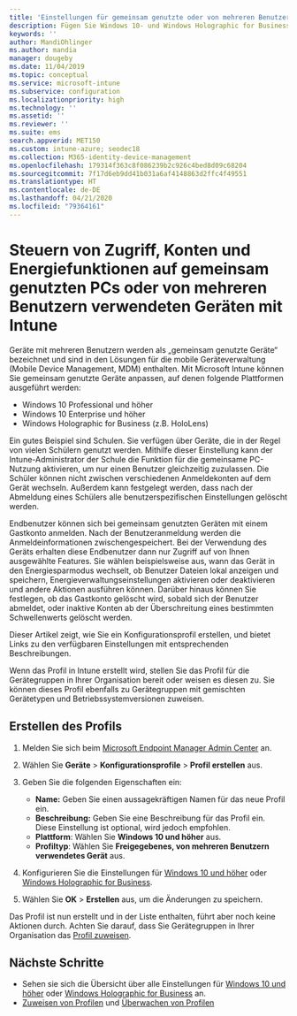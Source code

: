 ```yaml
---
title: 'Einstellungen für gemeinsam genutzte oder von mehreren Benutzern verwendete Geräte in Microsoft Intune: Azure | Microsoft-Dokumentation'
description: Fügen Sie Windows 10- und Windows Holographic for Business-Geräte hinzu, die gemeinsam genutzt oder von mehreren Benutzern in Microsoft Intune verwendet werden. Hier finden Sie eine Liste mit allen Einstellungen und ihren Auswirkungen auf die Geräte (einschließlich Microsoft HoloLens). Verwalten Sie Gastkonten und sonstige Konten, löschen Sie inaktive Konten, aktivieren oder deaktivieren Sie das Speichern auf lokalen Speichermedien, legen Sie Energieoptionen und den Zeitpunkt für die Installation fest und verwenden Sie Geräte, die im Bildungsbereich eingesetzt werden, in einem Gerätekonfigurationsprofil.
keywords: ''
author: MandiOhlinger
ms.author: mandia
manager: dougeby
ms.date: 11/04/2019
ms.topic: conceptual
ms.service: microsoft-intune
ms.subservice: configuration
ms.localizationpriority: high
ms.technology: ''
ms.assetid: ''
ms.reviewer: ''
ms.suite: ems
search.appverid: MET150
ms.custom: intune-azure; seodec18
ms.collection: M365-identity-device-management
ms.openlocfilehash: 179314f363c8f086239b2c926c4bed8d09c68204
ms.sourcegitcommit: 7f17d6eb9dd41b031a6af4148863d2ffc4f49551
ms.translationtype: HT
ms.contentlocale: de-DE
ms.lasthandoff: 04/21/2020
ms.locfileid: "79364161"
---
```

# <a name="control-access-accounts-and-power-features-on-shared-pc-or-multi-user-devices-using-intune"></a>Steuern von Zugriff, Konten und Energiefunktionen auf gemeinsam genutzten PCs oder von mehreren Benutzern verwendeten Geräten mit Intune

Geräte mit mehreren Benutzern werden als „gemeinsam genutzte Geräte“ bezeichnet und sind in den Lösungen für die mobile Geräteverwaltung (Mobile Device Management, MDM) enthalten. Mit Microsoft Intune können Sie gemeinsam genutzte Geräte anpassen, auf denen folgende Plattformen ausgeführt werden:

- Windows 10 Professional und höher
- Windows 10 Enterprise und höher
- Windows Holographic for Business (z.B. HoloLens)

Ein gutes Beispiel sind Schulen. Sie verfügen über Geräte, die in der Regel von vielen Schülern genutzt werden. Mithilfe dieser Einstellung kann der Intune-Administrator der Schule die Funktion für die gemeinsame PC-Nutzung aktivieren, um nur einen Benutzer gleichzeitig zuzulassen. Die Schüler können nicht zwischen verschiedenen Anmeldekonten auf dem Gerät wechseln. Außerdem kann festgelegt werden, dass nach der Abmeldung eines Schülers alle benutzerspezifischen Einstellungen gelöscht werden.

Endbenutzer können sich bei gemeinsam genutzten Geräten mit einem Gastkonto anmelden. Nach der Benutzeranmeldung werden die Anmeldeinformationen zwischengespeichert. Bei der Verwendung des Geräts erhalten diese Endbenutzer dann nur Zugriff auf von Ihnen ausgewählte Features. Sie wählen beispielsweise aus, wann das Gerät in den Energiesparmodus wechselt, ob Benutzer Dateien lokal anzeigen und speichern, Energieverwaltungseinstellungen aktivieren oder deaktivieren und andere Aktionen ausführen können. Darüber hinaus können Sie festlegen, ob das Gastkonto gelöscht wird, sobald sich der Benutzer abmeldet, oder inaktive Konten ab der Überschreitung eines bestimmten Schwellenwerts gelöscht werden.

Dieser Artikel zeigt, wie Sie ein Konfigurationsprofil erstellen, und bietet Links zu den verfügbaren Einstellungen mit entsprechenden Beschreibungen.

Wenn das Profil in Intune erstellt wird, stellen Sie das Profil für die Gerätegruppen in Ihrer Organisation bereit oder weisen es diesen zu. Sie können dieses Profil ebenfalls zu Gerätegruppen mit gemischten Gerätetypen und Betriebssystemversionen zuweisen.

## <a name="create-the-profile"></a>Erstellen des Profils

1. Melden Sie sich beim [Microsoft Endpoint Manager Admin Center](https://go.microsoft.com/fwlink/?linkid=2109431) an.
2. Wählen Sie **Geräte** > **Konfigurationsprofile** > **Profil erstellen** aus.
3. Geben Sie die folgenden Eigenschaften ein:

   - **Name:** Geben Sie einen aussagekräftigen Namen für das neue Profil ein.
   - **Beschreibung:** Geben Sie eine Beschreibung für das Profil ein. Diese Einstellung ist optional, wird jedoch empfohlen.
   - **Plattform**: Wählen Sie **Windows 10 und höher** aus.
   - **Profiltyp**: Wählen Sie **Freigegebenes, von mehreren Benutzern verwendetes Gerät**  aus.

4. Konfigurieren Sie die Einstellungen für [Windows 10 und höher](shared-user-device-settings-windows.md) oder [Windows Holographic for Business](shared-user-device-settings-windows-holographic.md).

5. Wählen Sie **OK** > **Erstellen** aus, um die Änderungen zu speichern.

Das Profil ist nun erstellt und in der Liste enthalten, führt aber noch keine Aktionen durch. Achten Sie darauf, dass Sie Gerätegruppen in Ihrer Organisation das [Profil zuweisen](device-profile-assign.md).

## <a name="next-steps"></a>Nächste Schritte

- Sehen sie sich die Übersicht über alle Einstellungen für [Windows 10 und höher](shared-user-device-settings-windows.md) oder [Windows Holographic for Business](shared-user-device-settings-windows-holographic.md) an.
- [Zuweisen von Profilen](device-profile-assign.md) und [Überwachen von Profilen](device-profile-monitor.md)
